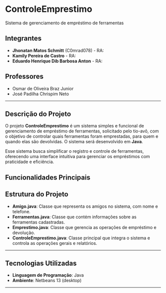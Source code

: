 # **ControleEmprestimo**

Sistema de gerenciamento de empréstimo de ferramentas

## **Integrantes**

- **Jhonatan Matos Schmitt** (C0mrad078) - RA: 
- **Kamily Pereira de Castro** - RA:
- **Eduardo Henrique Dib Barbosa Anton** - RA:

## **Professores**

- Osmar de Oliveira Braz Junior
- José Padilha Chrispim Neto

---

## **Descrição do Projeto**

O projeto **ControleEmprestimo** é um sistema simples e funcional de gerenciamento de empréstimo de ferramentas, solicitado pelo tio-avô, com o objetivo de controlar quais ferramentas foram emprestadas, para quem e quando elas são devolvidas. O sistema será desenvolvido em **Java**.

Esse sistema busca simplificar o registro e controle de ferramentas, oferecendo uma interface intuitiva para gerenciar os empréstimos com praticidade e eficiência.

## **Funcionalidades Principais**


## **Estrutura do Projeto**

- **Amigo.java**: Classe que representa os amigos no sistema, com nome e telefone.
- **Ferramentas.java**: Classe que contém informações sobre as ferramentas cadastradas.
- **Emprestimo.java**: Classe que gerencia as operações de empréstimo e devolução.
- **ControleEmprestimo.java**: Classe principal que integra o sistema e controla as operações gerais e relatórios.

---

## **Tecnologias Utilizadas**

- **Linguagem de Programação**: Java
- **Ambiente**: Netbeans 13 (desktop)

---
